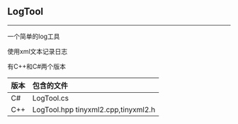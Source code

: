 ## LogTool

***

一个简单的log工具

使用xml文本记录日志

有C++和C#两个版本


版本|包含的文件|
:---|:---------|
C#  | LogTool.cs|
C++ | LogTool.hpp tinyxml2.cpp,tinyxml2.h|